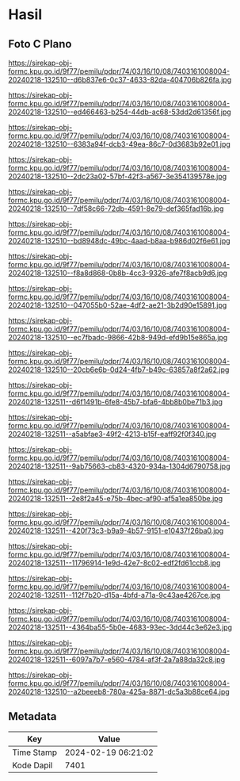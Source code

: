 # Hasil

## Foto C Plano

https://sirekap-obj-formc.kpu.go.id/9f77/pemilu/pdpr/74/03/16/10/08/7403161008004-20240218-132510--d6b837e6-0c37-4633-82da-404706b826fa.jpg

https://sirekap-obj-formc.kpu.go.id/9f77/pemilu/pdpr/74/03/16/10/08/7403161008004-20240218-132510--ed466463-b254-44db-ac68-53dd2d61356f.jpg

https://sirekap-obj-formc.kpu.go.id/9f77/pemilu/pdpr/74/03/16/10/08/7403161008004-20240218-132510--6383a94f-dcb3-49ea-86c7-0d3683b92e01.jpg

https://sirekap-obj-formc.kpu.go.id/9f77/pemilu/pdpr/74/03/16/10/08/7403161008004-20240218-132510--2dc23a02-57bf-42f3-a567-3e354139578e.jpg

https://sirekap-obj-formc.kpu.go.id/9f77/pemilu/pdpr/74/03/16/10/08/7403161008004-20240218-132510--7df58c66-72db-4591-8e79-def365fad16b.jpg

https://sirekap-obj-formc.kpu.go.id/9f77/pemilu/pdpr/74/03/16/10/08/7403161008004-20240218-132510--bd8948dc-49bc-4aad-b8aa-b986d02f6e61.jpg

https://sirekap-obj-formc.kpu.go.id/9f77/pemilu/pdpr/74/03/16/10/08/7403161008004-20240218-132510--f8a8d868-0b8b-4cc3-9326-afe7f8acb9d6.jpg

https://sirekap-obj-formc.kpu.go.id/9f77/pemilu/pdpr/74/03/16/10/08/7403161008004-20240218-132510--047055b0-52ae-4df2-ae21-3b2d90e15891.jpg

https://sirekap-obj-formc.kpu.go.id/9f77/pemilu/pdpr/74/03/16/10/08/7403161008004-20240218-132510--ec7fbadc-9866-42b8-949d-efd9b15e865a.jpg

https://sirekap-obj-formc.kpu.go.id/9f77/pemilu/pdpr/74/03/16/10/08/7403161008004-20240218-132510--20cb6e6b-0d24-4fb7-b49c-63857a8f2a62.jpg

https://sirekap-obj-formc.kpu.go.id/9f77/pemilu/pdpr/74/03/16/10/08/7403161008004-20240218-132511--d6f1491b-6fe8-45b7-bfa6-4bb8b0be71b3.jpg

https://sirekap-obj-formc.kpu.go.id/9f77/pemilu/pdpr/74/03/16/10/08/7403161008004-20240218-132511--a5abfae3-49f2-4213-b15f-eaff92f0f340.jpg

https://sirekap-obj-formc.kpu.go.id/9f77/pemilu/pdpr/74/03/16/10/08/7403161008004-20240218-132511--9ab75663-cb83-4320-934a-1304d6790758.jpg

https://sirekap-obj-formc.kpu.go.id/9f77/pemilu/pdpr/74/03/16/10/08/7403161008004-20240218-132511--2e8f2a45-e75b-4bec-af90-af5a1ea850be.jpg

https://sirekap-obj-formc.kpu.go.id/9f77/pemilu/pdpr/74/03/16/10/08/7403161008004-20240218-132511--420f73c3-b9a9-4b57-9151-e10437f26ba0.jpg

https://sirekap-obj-formc.kpu.go.id/9f77/pemilu/pdpr/74/03/16/10/08/7403161008004-20240218-132511--11796914-1e9d-42e7-8c02-edf2fd61ccb8.jpg

https://sirekap-obj-formc.kpu.go.id/9f77/pemilu/pdpr/74/03/16/10/08/7403161008004-20240218-132511--112f7b20-d15a-4bfd-a71a-9c43ae4267ce.jpg

https://sirekap-obj-formc.kpu.go.id/9f77/pemilu/pdpr/74/03/16/10/08/7403161008004-20240218-132511--4364ba55-5b0e-4683-93ec-3dd44c3e62e3.jpg

https://sirekap-obj-formc.kpu.go.id/9f77/pemilu/pdpr/74/03/16/10/08/7403161008004-20240218-132511--6097a7b7-e560-4784-af3f-2a7a88da32c8.jpg

https://sirekap-obj-formc.kpu.go.id/9f77/pemilu/pdpr/74/03/16/10/08/7403161008004-20240218-132510--a2beeeb8-780a-425a-8871-dc5a3b88ce64.jpg


## Metadata

| Key        | Value               |
| ---------- | ------------------- |
| Time Stamp | 2024-02-19 06:21:02 |
| Kode Dapil | 7401                |



